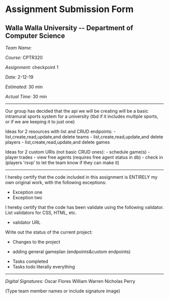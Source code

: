 # Assignment Submission Form

## Walla Walla University -- Department of Computer Science

_Team Name:_ 

_Course:_ CPTR320

_Assignment:_ checkpoint 1 

_Date:_ 2-12-19

_Estimated:_ 30 min

_Actual Time:_ 30 min

---

Our group has decided that the api we will be creating will be a basic intramural sports system for a university (tbd if it includes multiple sports, or if we are keeping it to just one)

Ideas for 2 resources with list and CRUD endpoints:
    - list,create,read,update,and delete teams
    - list,create,read,update,and delete players
    - list,create,read,update,and delete games

Ideas for 2 custom URIs (not basic CRUD ones):
    - schedule game(s)
    - player trades
    - view free agents (requires free agent status in db)
    - check in (players 'rsvp' to let the team know if they can make it)


---

I hereby certify that the code included in this assignment is ENTIRELY my own original work, with the following exceptions:

* Exception one
* Exception two

I hereby certify that the code has been validate using the following validator.
List validators for CSS, HTML, etc.

* validator URL

Write out the status of the current project:

* Changes to the project
- adding general gameplan (endpoints&custom endpoints)
* Tasks completed
* Tasks todo
literally everything


---

_Digital Signatures:_ 
Oscar Flores
William Warren
Nicholas Perry

(Type team member names or include signature image)
